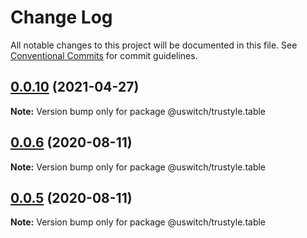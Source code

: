 # Change Log

All notable changes to this project will be documented in this file.
See [Conventional Commits](https://conventionalcommits.org) for commit guidelines.

## [0.0.10](https://github.com/uswitch/trustyle/compare/@uswitch/trustyle.table@0.0.9...@uswitch/trustyle.table@0.0.10) (2021-04-27)

**Note:** Version bump only for package @uswitch/trustyle.table





## [0.0.6](https://github.com/uswitch/trustyle/compare/@uswitch/trustyle.table@0.0.5...@uswitch/trustyle.table@0.0.6) (2020-08-11)

**Note:** Version bump only for package @uswitch/trustyle.table





## [0.0.5](https://github.com/uswitch/trustyle/compare/@uswitch/trustyle.table@0.0.4...@uswitch/trustyle.table@0.0.5) (2020-08-11)

**Note:** Version bump only for package @uswitch/trustyle.table
